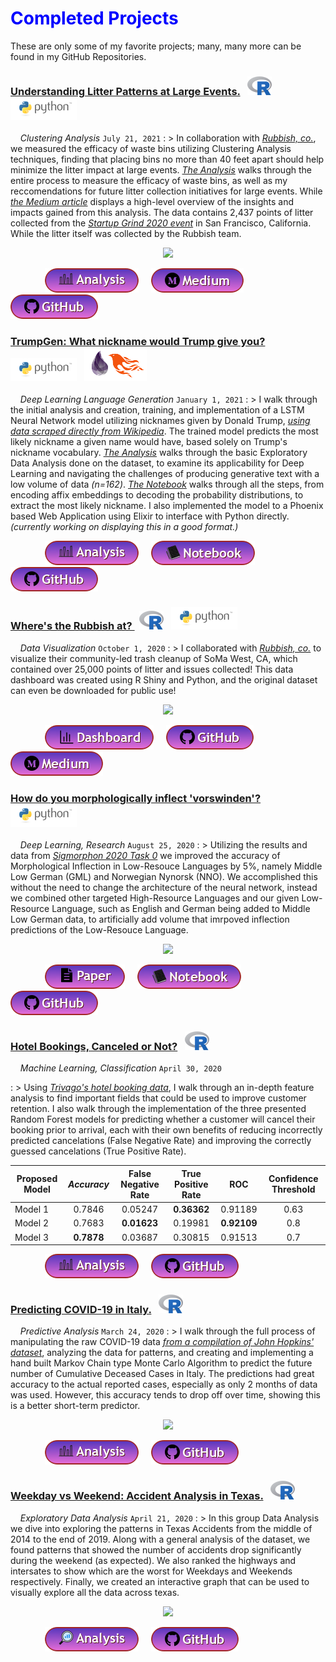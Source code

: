 # <span style="color:blue">Completed Projects</span>

These are only some of my favorite projects; many, many more can be found in my GitHub Repositories.

<!-- rubbish clustering analysis -->

<!-- title -->

### <a href="https://github.com/Alexander-Kahanek/Rubbish_Clustering" title="GitHub Repository" target="_blank">Understanding Litter Patterns at Large Events.</a> &nbsp; ![image](/assets/icons/rsz_1rsz_1rsz_619px-r_logosvg.png) &nbsp; ![image](/assets/icons/rsz_python-logo.png)

<!-- body text -->

&nbsp; &nbsp; _Clustering Analysis_ `July 21, 2021`
: > In collaboration with <a href="https://www.rubbish.love/" title="Rubbish Website" target="_blank">_Rubbish, co._</a>, we measured the efficacy of waste bins utilizing Clustering Analysis techniques, finding that placing bins no more than 40 feet apart should help minimize the litter impact at large events. <a href="https://alexander-kahanek.github.io/project/rubbish_analysis.html" title="analysis R notebook" target="_blank">_The Analysis_</a> walks through the entire process to measure the efficacy of waste bins, as well as my reccomendations for future litter collection initiatives for large events. While <a href="https://medium.com/rubbish-love/understanding-litter-patterns-at-large-events-with-data-science-and-clustering-b2c0e1ddfa8c" title="medium article" target="_blank">_the Medium article_</a> displays a high-level overview of the insights and impacts gained from this analysis. The data contains 2,437 points of litter collected from the <a href="https://www.startupgrind.com/" title="startup grind event" target="_blank">_Startup Grind 2020 event_</a> in San Francisco, California. While the litter itself was collected by the Rubbish team.

<!-- image -->
<p align="center"><img src="https://alexander-kahanek.github.io/assets/img/Rubbish_Dashboard_fast.gif"></p>

<!-- buttons -->

&nbsp; &nbsp; &nbsp; &nbsp; &nbsp; &nbsp; &nbsp; <a href="https://alexander-kahanek.github.io/project/rubbish_analysis.html" target="_blank"><img src="b.analysis.png" /></a> &nbsp; &nbsp; <a href="https://medium.com/rubbish-love/understanding-litter-patterns-at-large-events-with-data-science-and-clustering-b2c0e1ddfa8c" target="_blank"><img src="b.medium.png" /></a> &nbsp; &nbsp; <a href="https://github.com/Alexander-Kahanek/Rubbish_Clustering" target="_blank"><img src="b.github.png" /></a>


<!-- trump nickname generator -->

<!-- title -->

### <a href="https://github.com/Alexander-Kahanek/trump_nickname_gen" title="GitHub Repository" target="_blank">TrumpGen: What nickname would Trump give you?</a> &nbsp; ![image](/assets/icons/rsz_python-logo.png) &nbsp; ![image](/assets/icons/elixir-phoenix-logo.png)

<!-- body text -->

&nbsp; &nbsp; _Deep Learning Language Generation_ `January 1, 2021`
: > I walk through the initial analysis and creation, training, and implementation of a LSTM Neural Network model utilizing nicknames given by Donald Trump, <a href="https://en.wikipedia.org/wiki/List_of_nicknames_used_by_Donald_Trump" title="trump nickname data source" target="_blank">_using data scraped directly from Wikipedia_</a>. The trained model predicts the most likely nickname a given name would have, based solely on Trump's nickname vocabulary. <a href="https://nbviewer.jupyter.org/github/Alexander-Kahanek/trump_nickname_gen/blob/main/1_intial_analysis.ipynb" title="analysis python notebook" target="_blank">_The Analysis_</a> walks through the basic Exploratory Data Analysis done on the dataset, to examine its applicability for Deep Learning and navigating the challenges of producing generative text with a low volume of data _(n=162)_. <a href="https://nbviewer.jupyter.org/github/Alexander-Kahanek/trump_nickname_gen/blob/main/3_word.nn.gen.ipynb" target="_blank">_The Notebook_</a> walks through all the steps, from encoding affix embeddings to decoding the probability distributions, to extract the most likely nickname. I also implemented the model to a Phoenix based Web Application using Elixir to interface with Python directly. _(currently working on displaying this in a good format.)_

<!-- image -->

<!-- buttons -->

&nbsp; &nbsp; &nbsp; &nbsp; &nbsp; &nbsp; &nbsp; <a href="https://nbviewer.jupyter.org/github/Alexander-Kahanek/trump_nickname_gen/blob/main/1_intial_analysis.ipynb" target="_blank"><img src="b.analysis.png" /></a> &nbsp; &nbsp; <a href="https://nbviewer.jupyter.org/github/Alexander-Kahanek/trump_nickname_gen/blob/main/3_word.nn.gen.ipynb" target="_blank"><img src="b.notebook.png" /></a> &nbsp; &nbsp; <a href="https://github.com/Alexander-Kahanek/trump_nickname_gen" target="_blank"><img src="b.github.png" /></a>

<!--- Rubbish Dashboard project --->

<!-- title -->

### <a href="https://github.com/Alexander-Kahanek/Rubbish_Clustering" title="GitHub Repository" target="_blank">Where's the Rubbish at? </a> &nbsp; ![image](/assets/icons/rsz_1rsz_1rsz_619px-r_logosvg.png) &nbsp; ![image](/assets/icons/rsz_python-logo.png)

<!-- body text -->

&nbsp; &nbsp; _Data Visualization_ `October 1, 2020`
: > I collaborated with <a href="https://www.rubbish.love/" title="Rubbish Website" target="_blank">_Rubbish, co._</a> to visualize their community-led trash cleanup of SoMa West, CA, which contained over 25,000 points of litter and issues collected! This data dashboard was created using R Shiny and Python, and the original dataset can even be downloaded for public use!

<!-- image -->
<p align="center"><img src="https://alexander-kahanek.github.io/assets/img/dashboard-img.png"></p>

<!-- buttons -->

&nbsp; &nbsp; &nbsp; &nbsp; &nbsp; &nbsp; &nbsp; <a href="https://rubbishlove.shinyapps.io/dashboard/" target="_blank"><img src="b.dashboard.png" /></a> &nbsp; &nbsp; <a href="https://github.com/Alexander-Kahanek/SoMa_Dashboard" target="_blank"><img src="b.github.png" /></a> &nbsp; &nbsp; <a href="https://medium.com/rubbish-love/a-litter-dashboard-for-soma-west-a18643b19d6a" target="_blank"><img src="b.medium.png" /></a>

<!-- Low-Resource Language Morphological Inflection -->

<!-- title -->

### <a href="https://github.com/foltaProject/folta/tree/master/morphology_training_gml-nno" title="GitHub Repository" target="_blank">How do you morphologically inflect 'vorswinden'?</a> &nbsp; ![image](/assets/icons/rsz_python-logo.png)

<!-- body text -->

&nbsp; &nbsp; _Deep Learning, Research_ `August 25, 2020`
: > Utilizing the results and data from <a href="https://sigmorphon.github.io/sharedtasks/2020/task0/" title="GitHub Repository" target="_blank">_Sigmorphon 2020 Task 0_</a> we improved the accuracy of Morphological Inflection in Low-Resouce Languages by 5%, namely Middle Low German (GML) and Norwegian Nynorsk (NNO). We accomplished this without the need to change the architecture of the neural network, instead we combined other targeted High-Resource Languages and our given Low-Resource Language, such as English and German being added to Middle Low German data, to artificially add volume that imrpoved inflection predictions of the Low-Resouce Language.

<!-- image -->

<p align="center"><img src="https://alexander-kahanek.github.io/assets/img/morphological_inflection.png"></p>

<!-- buttons -->

&nbsp; &nbsp; &nbsp; &nbsp; &nbsp; &nbsp; &nbsp; <a href="https://github.com/foltaProject/folta/blob/master/morphology_training_gml-nno/data_augmentation_paper.pdf" target="_blank"><img src="b.paper.png" /></a> &nbsp; &nbsp; <a href="https://nbviewer.jupyter.org/github/foltaProject/folta/blob/master/morphology_training_gml-nno/neural-transducer_modifications/lemma.analysis.ipynb" target="_blank"><img src="b.notebook.png" /></a> &nbsp; &nbsp; <a href="https://github.com/foltaProject/folta/tree/master/morphology_training_gml-nno" target="_blank"><img src="b.github.png" /></a> &nbsp; &nbsp;

<!--- trivago ML project --->

<!-- title -->

### <a href="hotel.html" title="Finished Product" target="_blank">Hotel Bookings, Canceled or Not?</a> &nbsp; ![image](/assets/icons/rsz_1rsz_1rsz_619px-r_logosvg.png)

<!-- body text -->

&nbsp; &nbsp; _Machine Learning, Classification_ `April 30, 2020`

: > Using <a href="https://github.com/rfordatascience/tidytuesday/blob/master/data/2020/2020-02-11/readme.md" title="Dataset Repository" target="_blank">_Trivago's hotel booking data_</a>, I walk through an in-depth feature analysis to find important fields that could be used to improve customer retention. I also walk through the implementation of the three presented Random Forest models for predicting whether a customer will cancel their booking prior to arrival, each with their own benefits of reducing incorrectly predicted cancelations (False Negative Rate) and improving the correctly guessed cancelations (True Positive Rate).

<!-- Results Table -->

| Proposed Model | **_Accuracy_** | **False Negative Rate** | **True Positive Rate** |   **ROC**   | **Confidence Threshold** |
| -------------- | :------------: | :---------------------: | :--------------------: | :---------: | :----------------------: |
| Model 1        |     0.7846     |         0.05247         |      **0.36362**       |   0.91189   |           0.63           |
| Model 2        |     0.7683     |       **0.01623**       |        0.19981         | **0.92109** |           0.8            |
| Model 3        |   **0.7878**   |         0.03687         |        0.30815         |   0.91513   |           0.7            |

<!-- | Measurement   | Model 1  | Model 2  | Model 3  |
|---|:---:|:---:|:---:|:---:|:---:|
| **_Accuracy_**  |0.7846  | 0.7683  | **0.7878**  |
| **False Negative Rate**  | 0.05247  | **0.01623**  | 0.03687  |
| **True Positive Rate**   | **0.36362**  | 0.19981  | 0.30815  |
| **ROC**  |  0.91189   | **0.92109**  | 0.91513  |
| **Confidence Threshold**  |  0.63  | 0.8  | 0.7  | -->

<!-- buttons -->

&nbsp; &nbsp; &nbsp; &nbsp; &nbsp; &nbsp; &nbsp; <a href="hotel.html" target="_blank"><img src="b.analysis.png" /></a> &nbsp; &nbsp; <a href="https://github.com/Alexander-Kahanek/Trivago_Classification" target="_blank"><img src="b.github.png" /></a>

<!--- covid monte carlo project --->

<!-- title -->

### <a href="covid.html" title="Finished Product" target="_blank">Predicting COVID-19 in Italy.</a> &nbsp; ![image](/assets/icons/rsz_1rsz_1rsz_619px-r_logosvg.png)

<!-- body text -->

&nbsp; &nbsp; _Predictive Analysis_ `March 24, 2020`
: > I walk through the full process of manipulating the raw COVID-19 data <a href="https://data.humdata.org/dataset/novel-coronavirus-2019-ncov-cases" title="the data source" target="_blank">_from a compilation of John Hopkins' dataset_</a>, analyzing the data for patterns, and creating and implementing a hand built Markov Chain type Monte Carlo Algorithm to predict the future number of Cumulative Deceased Cases in Italy. The predictions had great accuracy to the actual reported cases, especially as only 2 months of data was used. However, this accuracy tends to drop off over time, showing this is a better short-term predictor.

<!-- : > This project uses the COVID-19 data to create and implement a hand built Markov Chain type Monte Carlo Algorithm to predict the future number of Cumulative Deceased Cases in Italy, as well as take an in-depth analysis of Italys' Deceased Cases. -->

<!-- image -->

<p align="center"><img src="https://alexander-kahanek.github.io/assets/img/italy_covid_graphs.png"></p>

<!-- buttons -->

&nbsp; &nbsp; &nbsp; &nbsp; &nbsp; &nbsp; &nbsp; <a href="covid.html" target="_blank"><img src="b.analysis.png" /></a> &nbsp; &nbsp; <a href="https://github.com/Alexander-Kahanek/COVID_Monte_Carlo" target="_blank"><img src="b.github.png" /></a>

<!--- traffic analysis project --->

<!-- title -->

### <a href="accidents.html" title="Finished Product" target="_blank">Weekday vs Weekend: Accident Analysis in Texas.</a> &nbsp; ![image](/assets/icons/rsz_1rsz_1rsz_619px-r_logosvg.png)

<!-- body text -->

&nbsp; &nbsp; _Exploratory Data Analysis_ `April 21, 2020`
: > In this group Data Analysis we dive into exploring the patterns in Texas Accidents from the middle of 2014 to the end of 2019. Along with a general analysis of the dataset, we found patterns that showed the number of accidents drop significantly during the weekend (as expected). We also ranked the highways and intersates to show which are the worst for Weekdays and Weekends respectively. Finally, we created an interactive graph that can be used to visually explore all the data across texas.

<!-- image -->

<p align="center"><img src="https://alexander-kahanek.github.io/assets/img/accidents-day-week.png"></p>

<!-- buttons -->

&nbsp; &nbsp; &nbsp; &nbsp; &nbsp; &nbsp; &nbsp; <a href="accidents.html" target="_blank"><img src="b.analysis2.png" /></a> &nbsp; &nbsp; <a href="https://github.com/Alexander-Kahanek/TX_Accidents" target="_blank"><img src="b.github.png" /></a>

<!--- world happiness project

### <a href="happiness.html" title="Finished Product" target="_blank">World Happiness Correlations</a> &nbsp; ![image](/assets/icons/rsz_python-logo.png)

&nbsp; &nbsp; _Exploratory Data Analysis_ `March 14, 2020`
: > This project is __my first data analysis__, which is __centered around the use of *Pearsons r*__, __and *r squared*__, to __find *correlations* in Happniness scores__ accross many Countries.

&nbsp; &nbsp; &nbsp; &nbsp; &nbsp; &nbsp; &nbsp; <a href="happiness.html" target="_blank"><img src="button-output.png" /></a> &nbsp; &nbsp; &nbsp; <a href="https://github.com/Alexander-Kahanek/World_Happiness" target="_blank"><img src="button-github.png" /></a>

--->

<!-- ---
# <span style="color:blue">In Progress Projects</span> -->

<!--- covid twitter research project ---!>

<!-- title -->

<!-- ### <a href="https://github.com/Alexander-Kahanek/COVID_Research" title="GitHub Repository" target="_blank">Researching COVID-19 Tweets</a> &nbsp; ![image](/assets/icons/rsz_python-logo.png) -->

<!-- body text -->

<!-- &nbsp; &nbsp; _Natural Language Processing, Research_ `In Progress`
: > This is a research project that is currently in progress. The current work is being constantly updated in my GitHub Repository below. In short, the research is using state-of-the-art pre-trained Natural Language Processing models to analyze the temporal and geospatial sentiment of COVID-19 and CDC guidelines across Twitter in the United States. -->

<!-- buttons -->

<!-- &nbsp; &nbsp; &nbsp; &nbsp; &nbsp; &nbsp; &nbsp; <a href="https://github.com/Alexander-Kahanek/COVID_Research" target="_blank"><img src="b.github.png" /></a> -->
